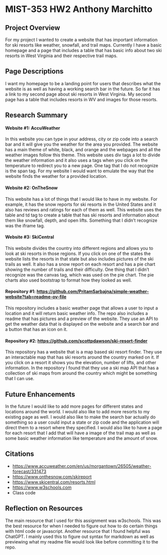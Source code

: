 # MIST-353 HW2 Anthony Marchitto

## Project Overview
For my project I wanted to create a website that has important information for ski resorts like weather, snowfall, and trail maps. 
Currently I have a basic homepage and a page that includes a table that has basic info about two ski resorts in West Virginia and their respective trail maps.

## Page Descriptions
I want my homepage to be a landing point for users that describes what the website is as well as having a working search bar in the future.
So far it has a link to my second page about ski resorts in West Virginia. My second page has a table that includes resorts in WV 
and images for those resorts.

## Research Summary
#### Website #1: AccuWeather

In this website you can type in your address, city or zip code into a search bar and it will give you the weather for the area you provided. 
The website has a main theme of white, black, and orange and the webpages and all the weather images follow this theme. 
This website uses div tags a lot to divide the weather information and it also uses a tags when you click on the temperature to redirect you to a new page. 
One tag that I do not recognize is the span tag. For my website I would want to emulate the way that the website finds the weather for a provided location.

#### Website #2: OnTheSnow

This website has a lot of things that I would like to have in my website. 
For example, it has the snow reports for ski resorts in the United States and it also has reviews and ratings for each of them as well. 
This website uses the table and td tag to create a table that has ski resorts and information about them like snowfall, depth, and open lifts. 
Something that I didn’t recognize was the iframe tag. 

#### Website #3: SkiCentral

This website divides the country into different regions and allows you to look at ski resorts in those regions. 
If you click on one of the states the website lists the resorts in that state but also includes pictures of the ski trails as well. 
It also has a snow report on each resort and has a pie chart showing the number of trails and their difficulty. 
One thing that I didn’t recognize was the canvas tag, which was used on the pie chart. 
The pie charts also used bootstrap to format how they looked as well.

#### Repository #1: https://github.com/PritamSarbajna/simple-weather-website?tab=readme-ov-file

This repository includes a basic weather page that allows a user to input a location and it will return basic weather info. 
The repo also includes a readme that has pictures and a preview of the website. They use an API to get the weather data that is 
displayed on the website and a search bar and a button that has an icon on it.

#### Repository #2: https://github.com/scottpdawson/ski-resort-finder

This repository has a website that is a map based ski resort finder. They use an interactable map that has ski resorts around 
the country marked on it. If you click on a resort it shows you the elevation, number of lifts, and other information. 
In the repository I found that they use a ski map API that has a collection of ski maps from around the 
country which might be something that I can use.

## Future Enhancements
In the future I would like to add more pages for different states and locations around the world. I would also like to add more
resorts to my existing page as well. I would also like to make the search bar actually do something so a user could input a state or zip code and the application
will direct them to a resort where they specified. I would also like to have a page for each resort that I add that will have a image
of the trail map as well as some basic weather information like temperature and the amount of snow.

## Citations
* https://www.accuweather.com/en/us/morgantown/26505/weather-forecast/331473 
* https://www.onthesnow.com/skireport 
* https://www.skicentral.com/resorts.html 
* https://www.w3schools.com 
* Class code

## Reflection on Resources
The main resource that I used for this assignment was w3schools. This was the best resource for when I needed to figure out how
to do certain things with html code or javascript. Another resource that I found helpful was ChatGPT. I mainly used this to figure
out syntax for markdown as well as previewing what my readme file would look like before committing it to the repo.
